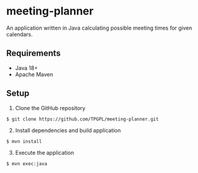 # meeting-planner

An application written in Java calculating possible meeting times for given calendars.

## Requirements

- Java 18+
- Apache Maven

## Setup


1. Clone the GitHub repository

```
$ git clone https://github.com/TPGPL/meeting-planner.git
```

2. Install dependencies and build application

```
$ mvn install
```

3. Execute the application

```
$ mvn exec:java
```
